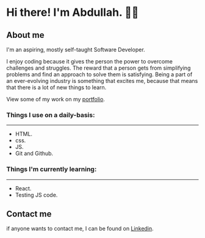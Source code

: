 # Hi there! I'm Abdullah. 👋😄

## About me

I'm an aspiring, mostly self-taught Software Developer.

I enjoy coding because it gives the person the power to overcome challenges and struggles. The reward that a person gets from simplifying problems and find an approach to solve them is satisfying. Being a part of an ever-evolving industry is something that excites me, because that means that there is a lot of new things to learn.

View some of my work on my [portfolio](https://flare-s.github.io/portfolio/).

### Things I use on a daily-basis:

---

- HTML.
- css.
- JS.
- Git and Github.

### Things I'm currently learning:

---

- React.
- Testing JS code.

## Contact me
if anyone wants to contact me, I can be found on [Linkedin](https://www.linkedin.com/in/codeflarez/).

<!--
**flare-s/flare-s** is a ✨ _special_ ✨ repository because its `README.md` (this file) appears on your GitHub profile.

Here are some ideas to get you started:

- 🔭 I’m currently working on ...
- 🌱 I’m currently learning ...
- 👯 I’m looking to collaborate on ...
- 🤔 I’m looking for help with ...
- 💬 Ask me about ...
- 📫 How to reach me: ...
- 😄 Pronouns: ...
- ⚡ Fun fact: ...
-->
